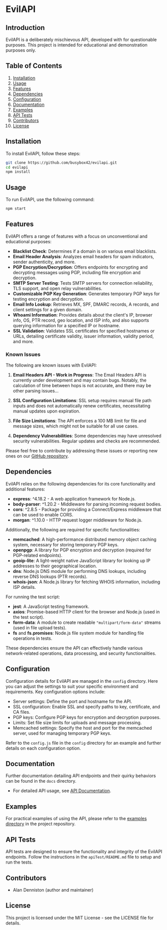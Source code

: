 # EvilAPI

## Introduction
EvilAPI is a deliberately mischievous API, developed with for questionable purposes. This project is intended for educational and demonstration purposes only.

## Table of Contents
1. [Installation](#installation)
2. [Usage](#usage)
3. [Features](#features)
5. [Dependencies](#dependencies)
6. [Configuration](#configuration)
7. [Documentation](#documentation)
8. [Examples](#examples)
9. [API Tests](#api-tests)
10. [Contributors](#contributors)
11. [License](#license)

## Installation
To install EvilAPI, follow these steps:

```bash
git clone https://github.com/busybox42/evilapi.git
cd evilapi
npm install
```

## Usage
To run EvilAPI, use the following command:

```bash
npm start
```

## Features
EvilAPI offers a range of features with a focus on unconventional and educational purposes:

- **Blacklist Check**: Determines if a domain is on various email blacklists.
- **Email Header Analysis**: Analyzes email headers for spam indicators, sender authenticity, and more.
- **PGP Encryption/Decryption**: Offers endpoints for encrypting and decrypting messages using PGP, including file encryption and decryption.
- **SMTP Server Testing**: Tests SMTP servers for connection reliability, TLS support, and open relay vulnerabilities.
- **Customizable PGP Key Generation**: Generates temporary PGP keys for testing encryption and decryption.
- **Email Info Lookup**: Retrieves MX, SPF, DMARC records, A records, and client settings for a given domain.
- **Whoami Information**: Provides details about the client's IP, browser info, OS, PTR record, geo location, and ISP info, and also supports querying information for a specified IP or hostname.
- **SSL Validation**: Validates SSL certificates for specified hostnames or URLs, detailing certificate validity, issuer information, validity period, and more.

### Known Issues
The following are known issues with EvilAPI:

1. **Email Headers API - Work in Progress**: The Email Headers API is currently under development and may contain bugs. Notably, the calculation of time between hops is not accurate, and there may be other parsing issues...

2. **SSL Configuration Limitations**: SSL setup requires manual file path inputs and does not automatically renew certificates, necessitating manual updates upon expiration.

3. **File Size Limitations**: The API enforces a 100 MB limit for file and message sizes, which might not be suitable for all use cases.

4. **Dependency Vulnerabilities**: Some dependencies may have unresolved security vulnerabilities. Regular updates and checks are recommended.

Please feel free to contribute by addressing these issues or reporting new ones on our [GitHub repository](https://github.com/busybox42/evilapi).

## Dependencies
EvilAPI relies on the following dependencies for its core functionality and additional features:

- **express**: ^4.18.2 - A web application framework for Node.js.
- **body-parser**: ^1.20.2 - Middleware for parsing incoming request bodies.
- **cors**: ^2.8.5 - Package for providing a Connect/Express middleware that can be used to enable CORS.
- **morgan**: ^1.10.0 - HTTP request logger middleware for Node.js.

Additionally, the following are required for specific functionalities:

- **memcached**: A high-performance distributed memory object caching system, necessary for storing temporary PGP keys.
- **openpgp**: A library for PGP encryption and decryption (required for PGP-related endpoints).
- **geoip-lite**: A light-weight native JavaScript library for looking up IP addresses to their geographical location.
- **dns**: Node.js DNS module for performing DNS lookups, including reverse DNS lookups (PTR records).
- **whois-json**: A Node.js library for fetching WHOIS information, including ISP details.

For running the test script:

- **jest**: A JavaScript testing framework.
- **axios**: Promise-based HTTP client for the browser and Node.js (used in the test script).
- **form-data**: A module to create readable `"multipart/form-data"` streams (used in file upload tests).
- **fs** and **fs.promises**: Node.js file system module for handling file operations in tests.

These dependencies ensure the API can effectively handle various network-related operations, data processing, and security functionalities.

## Configuration
Configuration details for EvilAPI are managed in the `config` directory. Here you can adjust the settings to suit your specific environment and requirements. Key configuration options include:

- Server settings: Define the port and hostname for the API.
- SSL configuration: Enable SSL and specify paths to key, certificate, and CA files.
- PGP keys: Configure PGP keys for encryption and decryption purposes.
- Limits: Set file size limits for uploads and message processing.
- Memcached settings: Specify the host and port for the memcached server, used for managing temporary PGP keys.

Refer to the `config.js` file in the `config` directory for an example and further details on each configuration option.

## Documentation
Further documentation detailing API endpoints and their quirky behaviors can be found in the `docs` directory.
- For detailed API usage, see [API Documentation](docs/API_Documentation.md).

## Examples
For practical examples of using the API, please refer to the [examples directory](./examples) in the project repository.

## API Tests
API tests are designed to ensure the functionality and integrity of the EvilAPI endpoints. Follow the instructions in the `apiTest/README.md` file to setup and run the tests.

## Contributors
- Alan Denniston (author and maintainer)

## License
This project is licensed under the MIT License - see the LICENSE file for details.
